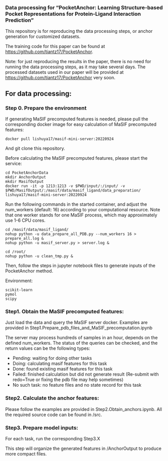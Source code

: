 ### Data processing for “PocketAnchor: Learning Structure-based Pocket Representations for Protein-Ligand Interaction Prediction”

This repository is for reproducing the data processing steps, or anchor generation for customized datasets. 

The training code for this paper can be found at https://github.com/tiantz17/PocketAnchor.

Note: for just reproducing the results in the paper, there is no need for running the data processing steps, as it may take several days. The processed datasets used in our paper will be provided at https://github.com/tiantz17/PocketAnchor very soon.

## For data processing:

### Step 0. Prepare the environment

If generating MaSIF precomputed features is needed, please pull the corresponding docker image for easy calculation of MaSIF precomputed features:

```
docker pull lishuya17/masif-mini-server:20220924
```

And git clone this repository.

Before calculating the MaSIF precomputed features, please start the service:

```
cd PocketAnchorData
mkdir AnchorOutput
mkdir MasifOutput
docker run -it -p 1213:1213 -v $PWD/input/:/input/ -v $PWD/MasifOutput/:/masif/data/masif_ligand/data_preparation/ lishuya17/masif-mini-server:20220924
```

Run the following commands in the started container, and adjust the num_workers (default: 16) according to your computational resource. Note that one worker stands for one MaSIF process, which may approximately use 1-6 CPU cores.

```
cd /masif/data/masif_ligand/
nohup python -u data_prepare_all_PDB.py --num_workers 16 > prepare_all.log &
nohup python -u masif_server.py > server.log &

cd /root/
nohup python -u clean_tmp.py &
```

Then, follow the steps in jupyter notebook files to generate inputs of the PocketAnchor method.

Environment:

```
scikit-learn
pymol
scipy
```

### Step1. Obtain the MaSIF precomputed features:

Just load the data and query the MaSIF server docker. Examples are provided in Step1.Prepare_pdb_files_and_MaSIF_precomputation.ipynb

The server may process hundreds of samples in an hour, depends on the defined num_workers. The status of the queries can be checked, and the return values can be the following types:

- Pending: waiting for doing other tasks
- Doing: calculating masif features for this task
- Done: found existing masif features for this task
- Failed: finished calculation but did not generate result (Re-submit with redo=True or fixing the pdb file may help sometimes)
- No such task: no feature files and no state record for this task

### Step2. Calculate the anchor features:

Please follow the examples are provided in Step2.Obtain_anchors.ipynb. All the required source code can be found in /src.

### Step3. Prepare model inputs:

For each task, run the corresponding Step3.X

This step will organize the generated features in /AnchorOutput to produce more compact files.
